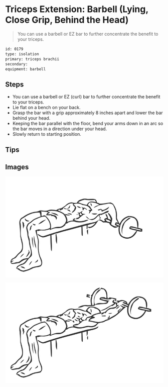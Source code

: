 # Triceps Extension: Barbell (Lying, Close Grip, Behind the Head)

> You can use a barbell or EZ bar to further concentrate the benefit to your triceps.

``` 
id: 0179 
type: isolation 
primary: triceps brachii 
secondary:  
equipment: barbell 
``` 


## Steps


 - You can use a barbell or EZ (curl) bar to further concentrate the benefit to your triceps.
 - Lie flat on a bench on your back.
 - Grasp the bar with a grip approximately 8 inches apart and lower the bar behind your head.
 - Keeping the bar parallel with the floor, bend your arms down in an arc so the bar moves in a direction under your head.
 - Slowly return to starting position.

## Tips



## Images

![](./../svg/0179-relaxation.svg "")

![](./../svg/0179-tension.svg "")

